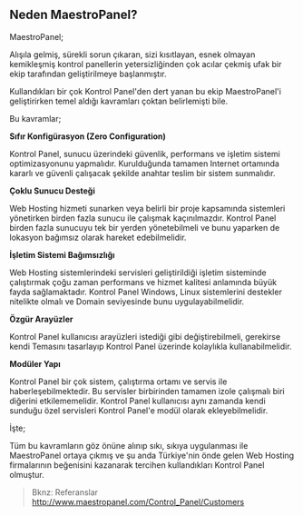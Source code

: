 ## Neden MaestroPanel?

MaestroPanel;

Alışıla gelmiş, sürekli sorun çıkaran, sizi kısıtlayan, esnek olmayan kemikleşmiş kontrol panellerin yetersizliğinden çok acılar çekmiş ufak bir ekip tarafından geliştirilmeye başlanmıştır.

Kullandıkları bir çok Kontrol Panel'den dert yanan bu ekip MaestroPanel'i geliştirirken temel aldığı kavramları çoktan belirlemişti bile.

Bu kavramlar;

**Sıfır Konfigürasyon (Zero Configuration)**

Kontrol Panel, sunucu üzerindeki güvenlik, performans ve işletim sistemi optimizasyonunu yapmalıdır. Kurulduğunda tamamen Internet ortamında kararlı ve güvenli çalışacak şekilde anahtar teslim bir sistem sunmalıdır.

**Çoklu Sunucu Desteği**

Web Hosting hizmeti sunarken veya belirli bir proje kapsamında sistemleri yönetirken birden fazla sunucu ile çalışmak kaçınılmazdır. Kontrol Panel birden fazla sunucuyu tek bir yerden yönetebilmeli ve bunu yaparken de lokasyon bağımsız olarak hareket edebilmelidir.

**İşletim Sistemi Bağımsızlığı**

Web Hosting sistemlerindeki servisleri geliştirildiği işletim sisteminde çalıştırmak çoğu zaman performans ve hizmet kalitesi anlamında büyük fayda sağlamaktadır. Kontrol Panel Windows, Linux sistemlerini destekler nitelikte olmalı ve Domain seviyesinde bunu uygulayabilmelidir.

**Özgür Arayüzler**

Kontrol Panel kullanıcısı arayüzleri istediği gibi değiştirebilmeli, gerekirse kendi Temasını tasarlayıp Kontrol Panel üzerinde kolaylıkla kullanabilmelidir. 

**Modüler Yapı**

Kontrol Panel bir çok sistem, çalıştırma ortamı ve servis ile haberleşebilmektedir. Bu servisler birbirinden tamamen izole çalışmalı biri diğerini etkilememelidir. Kontrol Panel kullanıcısı aynı zamanda kendi sunduğu özel servisleri Kontrol Panel'e modül olarak ekleyebilmelidir.

İşte;

Tüm bu kavramların göz önüne alınıp sıkı, sıkıya uygulanması ile MaestroPanel ortaya çıkmış ve şu anda Türkiye'nin önde gelen Web Hosting firmalarının beğenisini kazanarak tercihen kullandıkları Kontrol Panel olmuştur.


> Bknz: Referanslar http://www.maestropanel.com/Control_Panel/Customers
